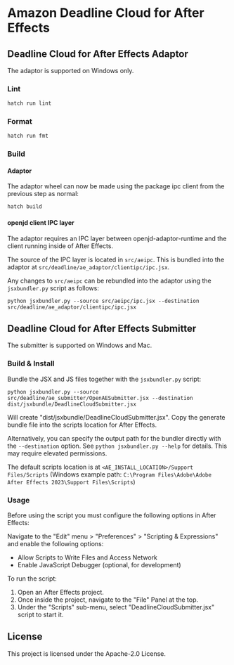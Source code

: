# Amazon Deadline Cloud for After Effects

## Deadline Cloud for After Effects Adaptor

The adaptor is supported on Windows only.

### Lint

```bash
hatch run lint
```

### Format

```bash
hatch run fmt
```

### Build

#### Adaptor

The adaptor wheel can now be made using the package ipc client from the previous step as normal:

```bash
hatch build
```

#### openjd client IPC layer

The adaptor requires an IPC layer between openjd-adaptor-runtime and the 
client running inside of After Effects.

The source of the IPC layer is located in `src/aeipc`. This is bundled into the adaptor
at `src/deadline/ae_adaptor/clientipc/ipc.jsx`.

Any changes to `src/aeipc` can be rebundled into the adaptor using the `jsxbundler.py` script as follows:

```
python jsxbundler.py --source src/aeipc/ipc.jsx --destination src/deadline/ae_adaptor/clientipc/ipc.jsx
```

## Deadline Cloud for After Effects Submitter

The submitter is supported on Windows and Mac.

### Build & Install

Bundle the JSX and JS files together with the `jsxbundler.py` script:

```
python jsxbundler.py --source src/deadline/ae_submitter/OpenAESubmitter.jsx --destination dist/jsxbundle/DeadlineCloudSubmitter.jsx
```

Will create "dist/jsxbundle/DeadlineCloudSubmitter.jsx". Copy the generate
bundle file into the scripts location for After Effects.

Alternatively, you can specify the output path for the bundler directly with the `--destination` option. 
See `python jsxbundler.py --help` for details. This may require elevated permissions.

The default scripts location is at `<AE_INSTALL_LOCATION>/Support Files/Scripts` (Windows example path: `C:\Program Files\Adobe\Adobe After Effects 2023\Support Files\Scripts`)

### Usage

Before using the script you must configure the following options in After Effects:

Navigate to the "Edit" menu > "Preferences" > "Scripting & Expressions" and enable the following options:

- Allow Scripts to Write Files and Access Network
- Enable JavaScript Debugger (optional, for development)

To run the script:

1. Open an After Effects project.
2. Once inside the project, navigate to the "File" Panel at the top.
3. Under the "Scripts" sub-menu, select "DeadlineCloudSubmitter.jsx" script to start it.

## License

This project is licensed under the Apache-2.0 License.
